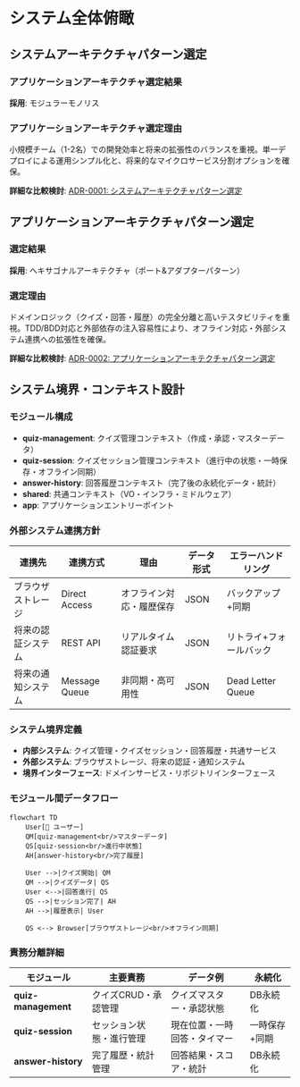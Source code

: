 # システム全体俯瞰

## システムアーキテクチャパターン選定

### アプリケーションアーキテクチャ選定結果

**採用**: モジュラーモノリス

### アプリケーションアーキテクチャ選定理由

小規模チーム（1-2名）での開発効率と将来の拡張性のバランスを重視。単一デプロイによる運用シンプル化と、将来的なマイクロサービス分割オプションを確保。

**詳細な比較検討**: [ADR-0001: システムアーキテクチャパターン選定](docs/project/adr/0001-architecture-pattern.md)

## アプリケーションアーキテクチャパターン選定

### 選定結果

**採用**: ヘキサゴナルアーキテクチャ（ポート&アダプターパターン）

### 選定理由

ドメインロジック（クイズ・回答・履歴）の完全分離と高いテスタビリティを重視。TDD/BDD対応と外部依存の注入容易性により、オフライン対応・外部システム連携への拡張性を確保。

**詳細な比較検討**: [ADR-0002: アプリケーションアーキテクチャパターン選定](docs/project/adr/0002-application-architecture.md)

## システム境界・コンテキスト設計

### モジュール構成

- **quiz-management**: クイズ管理コンテキスト（作成・承認・マスターデータ）
- **quiz-session**: クイズセッション管理コンテキスト（進行中の状態・一時保存・オフライン同期）
- **answer-history**: 回答履歴コンテキスト（完了後の永続化データ・統計）
- **shared**: 共通コンテキスト（VO・インフラ・ミドルウェア）
- **app**: アプリケーションエントリーポイント

### 外部システム連携方針

| 連携先 | 連携方式 | 理由 | データ形式 | エラーハンドリング |
|--------|----------|------|------------|-------------------|
| ブラウザストレージ | Direct Access | オフライン対応・履歴保存 | JSON | バックアップ+同期 |
| 将来の認証システム | REST API | リアルタイム認証要求 | JSON | リトライ+フォールバック |
| 将来の通知システム | Message Queue | 非同期・高可用性 | JSON | Dead Letter Queue |

### システム境界定義

- **内部システム**: クイズ管理・クイズセッション・回答履歴・共通サービス
- **外部システム**: ブラウザストレージ、将来の認証・通知システム
- **境界インターフェース**: ドメインサービス・リポジトリインターフェース

### モジュール間データフロー

```mermaid
flowchart TD
    User[👤 ユーザー]
    QM[quiz-management<br/>マスターデータ]
    QS[quiz-session<br/>進行中状態]
    AH[answer-history<br/>完了履歴]

    User -->|クイズ開始| QM
    QM -->|クイズデータ| QS
    User <-->|回答進行| QS
    QS -->|セッション完了| AH
    AH -->|履歴表示| User

    QS <--> Browser[ブラウザストレージ<br/>オフライン同期]
```

### 責務分離詳細

| モジュール | 主要責務 | データ例 | 永続化 |
|-----------|----------|----------|--------|
| **quiz-management** | クイズCRUD・承認管理 | クイズマスター・承認状態 | DB永続化 |
| **quiz-session** | セッション状態・進行管理 | 現在位置・一時回答・タイマー | 一時保存+同期 |
| **answer-history** | 完了履歴・統計管理 | 回答結果・スコア・統計 | DB永続化 |
